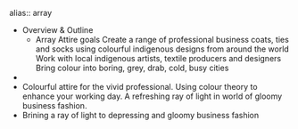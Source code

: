 alias:: array

- Overview & Outline
	- Array Attire goals
	  Create a range of professional business coats, ties and socks using colourful indigenous designs from around the world
	  Work with local indigenous artists, textile producers and designers
	  Bring colour into boring, grey, drab, cold, busy cities
-
- Colourful attire for the vivid professional. Using colour theory to enhance your working day. A refreshing ray of light in world of gloomy business fashion.
- Brining a ray of light to depressing and gloomy business fashion